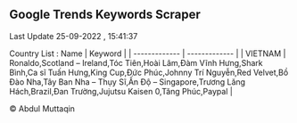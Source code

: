

## Google Trends Keywords Scraper 
 
Last Update 25-09-2022 , 15:41:37

Country List :
 Name  | Keyword |
| ------------- | ------------- |
| VIETNAM | Ronaldo,Scotland – Ireland,Tóc Tiên,Hoài Lâm,Đàm Vĩnh Hưng,Shark Bình,Ca sĩ Tuấn Hưng,King Cup,Đức Phúc,Johnny Trí Nguyễn,Red Velvet,Bồ Đào Nha,Tây Ban Nha – Thụy Sĩ,Ấn Độ – Singapore,Trương Lăng Hách,Brazil,Đan Trường,Jujutsu Kaisen 0,Tăng Phúc,Paypal |



© Abdul Muttaqin 
